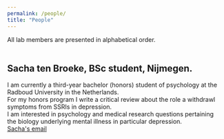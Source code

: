 ```yaml
---
permalink: /people/
title: "People"
---
```


All lab members are presented in alphabetical order.
<br>
<br>
## Sacha ten Broeke, BSc student, Nijmegen.
I am currently a third-year bachelor (honors) student of psychology at the Radboud University in the Netherlands.<br> 
For my honors program I write a critical review about the role a withdrawl symptoms from SSRIs in depression.<br>
I am interested in psychology and medical research questions pertaining the biology underlying mental illness in particular depression.<br>
[Sacha's email](mailto:sacha.tenbroeke@ru.nl)


